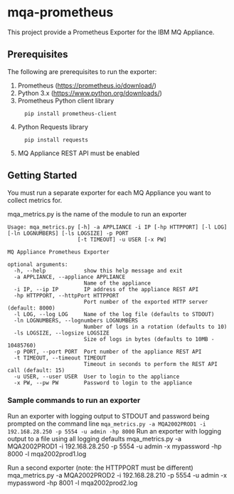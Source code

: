 # mqa-prometheus
This project provide a Prometheus Exporter for the IBM MQ Appliance. 

## Prerequisites
The following are prerequisites to run the exporter:
1. Prometheus (https://prometheus.io/download/)
2. Python 3.x (https://www.python.org/downloads/)
3. Prometheus Python client library
    ```
      pip install prometheus-client
    ```
4. Python Requests library
    ```
      pip install requests
    ```
5. MQ Appliance REST API must be enabled

## Getting Started
You must run a separate exporter for each MQ Appliance you want to collect metrics for.

mqa_metrics.py is the name of the module to run an exporter

```
Usage: mqa_metrics.py [-h] -a APPLIANCE -i IP [-hp HTTPPORT] [-l LOG] [-ln LOGNUMBERS] [-ls LOGSIZE] -p PORT
                      [-t TIMEOUT] -u USER [-x PW]

MQ Appliance Prometheus Exporter

optional arguments:
  -h, --help            show this help message and exit
  -a APPLIANCE, --appliance APPLIANCE
                        Name of the appliance
  -i IP, --ip IP        IP address of the appliance REST API
  -hp HTTPPORT, --httpPort HTTPPORT
                        Port number of the exported HTTP server (default: 8000)
  -l LOG, --log LOG     Name of the log file (defaults to STDOUT)
  -ln LOGNUMBERS, --lognumbers LOGNUMBERS
                        Number of logs in a rotation (defaults to 10)
  -ls LOGSIZE, --logsize LOGSIZE
                        Size of logs in bytes (defaults to 10MB - 10485760)
  -p PORT, --port PORT  Port number of the appliance REST API
  -t TIMEOUT, --timeout TIMEOUT
                        Timeout in seconds to perform the REST API call (default: 15)
  -u USER, --user USER  User to login to the appliance
  -x PW, --pw PW        Password to login to the appliance
```

### Sample commands to run an exporter
Run an exporter with logging output to STDOUT and password being prompted on the command line
    ```
    mqa_metrics.py -a MQA2002PROD1 -i 192.168.28.250 -p 5554 -u admin -hp 8000
    ```
Run an exporter with logging output to a file using all logging defaults
mqa_metrics.py -a MQA2002PROD1 -i 192.168.28.250 -p 5554 -u admin -x mypassword -hp 8000 -l mqa2002prod1.log 

Run a second exporter (note: the HTTPPORT must be different)
mqa_metrics.py -a MQA2002PROD2 -i 192.168.28.210 -p 5554 -u admin -x mypassword -hp 8001 -l mqa2002prod2.log 
